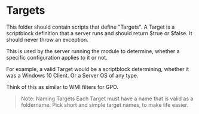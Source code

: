 ﻿# Targets

This folder should contain scripts that define "Targets".
A Target is a scriptblock definition that a server runs and should return $true or $false.
It should never throw an exception.

This is used by the server running the module to determine, whether a specific configuration applies to it or not.

For example, a valid Target would be a scriptblock determining, whether it was a Windows 10 Client.
Or a Server OS of any type.

Think of this as similar to WMI filters for GPO.

> Note: Naming Targets
> Each Target must have a name that is valid as a foldername.
> Pick short and simple target names, to make life easier.
